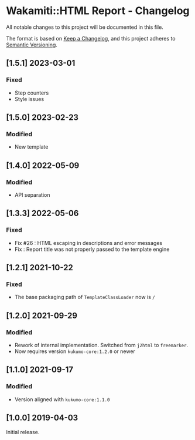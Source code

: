 # Wakamiti::HTML Report - Changelog


All notable changes to this project will be documented in this file.

The format is based on [Keep a Changelog][1],
and this project adheres to [Semantic Versioning][2].

## [1.5.1] 2023-03-01
### Fixed
- Step counters
- Style issues

## [1.5.0] 2023-02-23
### Modified
- New template

## [1.4.0] 2022-05-09
### Modified
- API separation

## [1.3.3] 2022-05-06
### Fixed
- Fix #26 : HTML escaping in descriptions and error messages
- Fix : Report title was not properly passed to the template engine

## [1.2.1] 2021-10-22
### Fixed
- The base packaging path of `TemplateClassLoader` now is `/`

## [1.2.0] 2021-09-29
### Modified
- Rework of internal implementation. Switched from `j2html` to
`freemarker`. 
- Now requires version `kukumo-core:1.2.0` or newer


## [1.1.0] 2021-09-17

### Modified
- Version aligned with `kukumo-core:1.1.0`

  
## [1.0.0] 2019-04-03

Initial release.  


[1]: <https://keepachangelog.com/en/1.0.0/>
[2]: <https://semver.org>